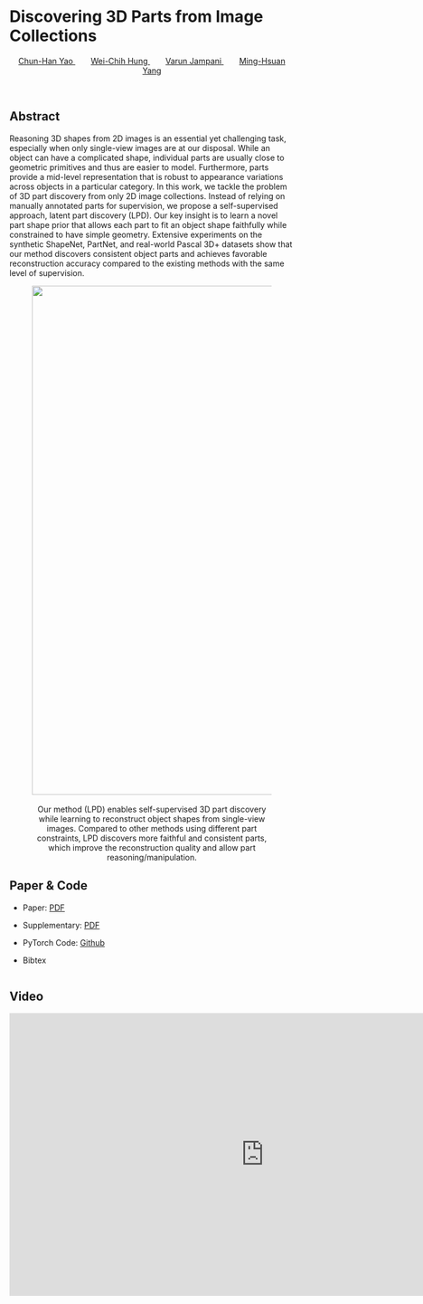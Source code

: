 # Discovering 3D Parts from Image Collections


<p style="text-align: center;">
<a href="https://www.chhankyao.com/" style="color: ##6495ED"> Chun-Han Yao </a>
&nbsp;&nbsp;&nbsp;&nbsp;&nbsp;&nbsp;
<a href="https://hfslyc.github.io" style="color: ##6495ED"> Wei-Chih Hung </a>
&nbsp;&nbsp;&nbsp;&nbsp;&nbsp;&nbsp;
<a href="http://varunjampani.github.io" style="color: ##6495ED"> Varun Jampani </a>
&nbsp;&nbsp;&nbsp;&nbsp;&nbsp;&nbsp;
<a href="http://faculty.ucmerced.edu/mhyang/" style="color: ##6495ED"> Ming-Hsuan Yang </a>
</p>
<p>&nbsp;</p>


## Abstract

Reasoning 3D shapes from 2D images is an essential yet challenging task, especially when only single-view images are at our disposal.
While an object can have a complicated shape, individual parts are usually close to geometric primitives and thus are easier to model. 
Furthermore, parts provide a mid-level representation that is robust to appearance variations across objects in a particular category.
In this work, we tackle the problem of 3D part discovery from only 2D image collections.
Instead of relying on manually annotated parts for supervision, we propose a self-supervised approach, latent part discovery (LPD).
Our key insight is to learn a novel part shape prior that allows each part to fit an object shape faithfully while constrained to have simple geometry.
Extensive experiments on the synthetic ShapeNet, PartNet, and real-world Pascal 3D+ datasets show that our method discovers consistent object parts and achieves favorable reconstruction accuracy compared to the existing methods with the same level of supervision.

<center>
<figure>
    <div id="projectid">
    <img src="https://chhankyao.github.io/papers/cover.png" width="900px" />
    </div>
    <br />
    <figcaption>
	Our method (LPD) enables self-supervised 3D part discovery while learning to reconstruct object shapes from single-view images. Compared to other methods using different part constraints, LPD discovers more faithful and consistent parts, which improve the reconstruction quality and allow part reasoning/manipulation.
    </figcaption>
</figure>
</center>


## Paper & Code

- Paper: [PDF](https://chhankyao.github.io/papers/yao21_lpd_arxiv.pdf)

- Supplementary: [PDF](https://chhankyao.github.io/papers/yao21_lpd_supp.pdf)

- PyTorch Code: [Github](https://github.com/chhankyao/lpd)

- Bibtex

```markdown
```


## Video

<center>
<iframe width="900" height="500" src="https://youtube.com/embed/dieaLFqm5EM" frameborder="0" allow="autoplay; encrypted-media" allowfullscreen></iframe>
</center>
